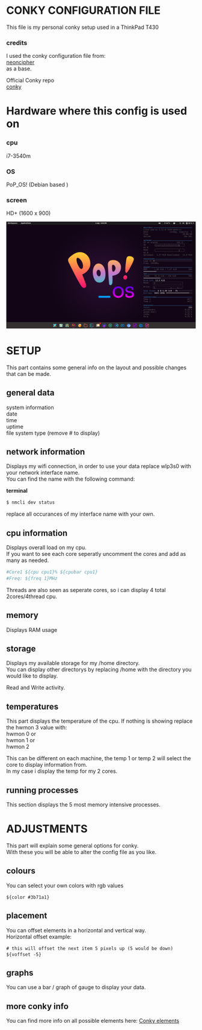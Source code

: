 # CONKY CONFIGURATION FILE

This file is my personal conky setup used in a ThinkPad T430  

### credits  
I used the conky configuration file from:  
[neoncipher](http://neoncipher.net/v/conky/)  
as a base.
  
Official Conky repo  
[conky](https://github.com/brndnmtthws/conky )  
 

# Hardware where this config is used on  
### cpu
i7-3540m
### OS
PoP_OS! (Debian based )
### screen
HD+ (1600 x 900)

![Example](./main.png?raw=true "Example")

# SETUP
This part contains some general info on the layout and possible changes that can be made.  

## general data
system information  
date  
time  
uptime  
file system type (remove # to display)  

## network information
Displays my wifi connection, in order to use your data replace wlp3s0 with your network interface name.  
You can find the name with the following command:  
  
**terminal**
```bash
$ nmcli dev status
```   

replace all occurances of my interface name with your own.  

## cpu information
Displays overall load on my cpu.  
If you want to see each core seperatly uncomment the cores and add as many as needed.  

```bash
#Core1 ${cpu cpu1}% ${cpubar cpu1}
#Freq: ${freq 1}MHz
``` 

Threads are also seen as seperate cores, so i can display 4 total 2cores/4thread cpu.  

## memory
Displays RAM usage
  
## storage
Displays my available storage for my /home directory.  
You can display other directorys by replacing /home with the directory you would like to display.  

Read and Write activity.  

## temperatures
This part displays the temperature of the cpu.
If nothing is showing replace the hwmon 3 value with:  
hwmon 0 or  
hwmon 1 or  
hwmon 2  

This can be different on each machine, the temp 1 or temp 2 will select the core to display information from.  
In my case i display the temp for my 2 cores.

## running processes
This section displays the 5 most memory intensive processes.  

# ADJUSTMENTS
This part will explain some general options for conky.  
With these you will be able to alter the config file as you like.  

## colours
You can select your own colors with rgb values 
```
${color #3b71a1}
```  

## placement
You can offset elements in a horizontal and vertical way.  
Horizontal offset example:
```
# this will offset the next item 5 pixels up (5 would be down)
${voffset -5}
```

## graphs
You can use a bar / graph of gauge to display your data.

## more conky info
You can find more info on all possible elements here:
[Conky elements](http://conky.sourceforge.net/variables.html)


